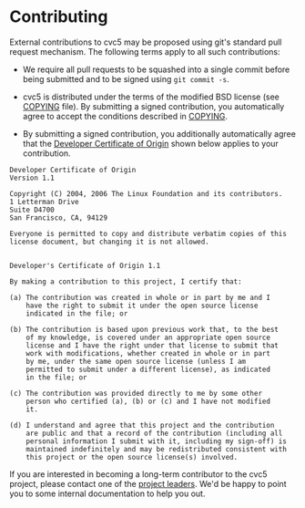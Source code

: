 # Contributing

External contributions to cvc5 may be proposed using git's standard pull request
mechanism.  The following terms apply to all such contributions:

- We require all pull requests to be squashed into a single commit before
  being submitted and to be signed using `git commit -s`.

- cvc5 is distributed under the terms of the modified BSD license (see
  [COPYING](https://github.com/cvc5/cvc5/blob/main/COPYING) file).  By
  submitting a signed contribution, you automatically agree to accept the conditions
  described in [COPYING](https://github.com/cvc5/cvc5/blob/main/COPYING).

- By submitting a signed contribution, you additionally automatically agree
  that the [Developer Certificate of Origin](https://developercertificate.org)
  shown below applies to your contribution.

```
Developer Certificate of Origin
Version 1.1

Copyright (C) 2004, 2006 The Linux Foundation and its contributors.
1 Letterman Drive
Suite D4700
San Francisco, CA, 94129

Everyone is permitted to copy and distribute verbatim copies of this
license document, but changing it is not allowed.


Developer's Certificate of Origin 1.1

By making a contribution to this project, I certify that:

(a) The contribution was created in whole or in part by me and I
    have the right to submit it under the open source license
    indicated in the file; or

(b) The contribution is based upon previous work that, to the best
    of my knowledge, is covered under an appropriate open source
    license and I have the right under that license to submit that
    work with modifications, whether created in whole or in part
    by me, under the same open source license (unless I am
    permitted to submit under a different license), as indicated
    in the file; or

(c) The contribution was provided directly to me by some other
    person who certified (a), (b) or (c) and I have not modified
    it.

(d) I understand and agree that this project and the contribution
    are public and that a record of the contribution (including all
    personal information I submit with it, including my sign-off) is
    maintained indefinitely and may be redistributed consistent with
    this project or the open source license(s) involved.
```

If you are interested in becoming a long-term contributor to the cvc5 project,
please contact one of the
[project leaders](https://cvc5.github.io/people.html#project-leaders).
We'd be happy to point you to some internal documentation to help you out.
